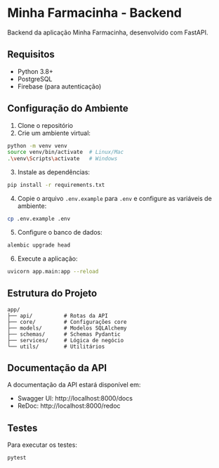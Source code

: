 # Minha Farmacinha - Backend

Backend da aplicação Minha Farmacinha, desenvolvido com FastAPI.

## Requisitos

- Python 3.8+
- PostgreSQL
- Firebase (para autenticação)

## Configuração do Ambiente

1. Clone o repositório
2. Crie um ambiente virtual:

```bash
python -m venv venv
source venv/bin/activate  # Linux/Mac
.\venv\Scripts\activate   # Windows
```

3. Instale as dependências:

```bash
pip install -r requirements.txt
```

4. Copie o arquivo `.env.example` para `.env` e configure as variáveis de ambiente:

```bash
cp .env.example .env
```

5. Configure o banco de dados:

```bash
alembic upgrade head
```

6. Execute a aplicação:

```bash
uvicorn app.main:app --reload
```

## Estrutura do Projeto

```
app/
├── api/          # Rotas da API
├── core/         # Configurações core
├── models/       # Modelos SQLAlchemy
├── schemas/      # Schemas Pydantic
├── services/     # Lógica de negócio
└── utils/        # Utilitários
```

## Documentação da API

A documentação da API estará disponível em:

- Swagger UI: http://localhost:8000/docs
- ReDoc: http://localhost:8000/redoc

## Testes

Para executar os testes:

```bash
pytest
```
